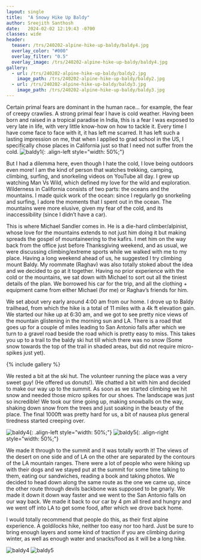 ```yaml
---
layout: single
title:  "A Snowy Hike Up Baldy"
author: Sreejith Santhosh
date:   2024-02-02 12:19:43 -0700
classes: wide
header:
  teaser: /trs/240202-alpine-hike-up-baldy/baldy4.jpg
  overlay_color: "#000"
  overlay_filter: "0.5"
  overlay_image: /trs/240202-alpine-hike-up-baldy/baldy4.jpg
gallery:
  - url: /trs/240202-alpine-hike-up-baldy/baldy2.jpg
    image_path: /trs/240202-alpine-hike-up-baldy/baldy2.jpg
  - url: /trs/240202-alpine-hike-up-baldy/baldy3.jpg
    image_path: /trs/240202-alpine-hike-up-baldy/baldy3.jpg
---
```


Certain primal fears are dominant in the human race… for example, the fear of creepy crawlies. A strong primal fear I have is cold weather. Having been born and raised in a tropical paradise in India, this is a fear I was exposed to very late in life, with very little know-how on how to tackle it. Every time I have come face to face with it, it has left me scarred. It has left such a lasting impression on me, that when I applied to grad school in the US, I specifically chose places in California just so that I need not suffer from the cold.
![baldy1](/trs/240202-alpine-hike-up-baldy/baldy1.jpg){: .align-left style="width: 50%;"}

But I had a dilemma here, even though I hate the cold, I love being outdoors even more! I am the kind of person that watches trekking, camping, climbing, surfing, and snorkeling videos on YouTube all day. I grew up watching Man Vs Wild, which defined my love for the wild and exploration. Wilderness in California consists of two parts: the oceans and the mountains. I made quick work of the ocean: since I regularly go snorkeling and surfing, I adore the moments that I spent out in the ocean. The mountains were more elusive, given my fear of the cold, and its inaccessibility (since I didn’t have a car).

This is where Michael Sandler comes in. He is a die-hard climber/alpinist, whose love for the mountains extends to not just him doing it but making spreads the gospel of mountaineering to the kafirs. I met him on the way back from the office just before Thanksgiving weekend, and as usual, we were discussing climbing/extreme sports while we walked with me to my place. Having a long weekend ahead of us, he suggested I try climbing mount Baldy. My roommate (Raghav) was also totally stoked about the idea and we decided to go at it together. Having no prior experience with the cold or the mountains, we sat down with Michael to sort out all the tiniest details of the plan. We borrowed his car for the trip, and all the clothing + equipment came from either Michael (for me) or Raghav’s friends for him.

We set about very early around 4:00 am from our home. I drove up to Baldy trailhead, from which the hike is a total of 11 miles with a 4k ft elevation gain. We started our hike up at 6:30 am, and we got to see pretty nice views of the mountain glistening in the morning sun and LA. There is a road that goes up for a couple of miles leading to San Antonio falls after which we turn to a gravel road beside the road which is pretty easy to miss. This takes you up to a trail to the baldy ski hut till which there was no snow (Some snow towards the top of the trail in shaded areas, but did not require micro-spikes just yet).

{% include gallery %}

We rested a bit at the ski hut. The volunteer running the place was a very sweet guy! (He offered us donuts!). We chatted a bit with him and decided to make our way up to the summit. As soon as we started climbing we hit snow and needed those micro spikes for our shoes. The landscape was just so incredible! We took our time going up, making snowballs on the way, shaking down snow from the trees and just soaking in the beauty of the place. The final 1000ft was pretty hard for us, a bit of nausea plus general tiredness started creeping over.

![baldy4](/trs/240202-alpine-hike-up-baldy/baldy4.jpg){: .align-left style="width: 50%;"}
![baldy5](/trs/240202-alpine-hike-up-baldy/baldy5.jpg){: .align-right style="width: 50%;"}


We made it through to the summit and it was totally worth it! The views of the desert on one side and of LA on the other are separated by the contours of the LA mountain ranges. There were a lot of people who were hiking up with their dogs and we stayed put at the summit for some time talking to them, eating our sandwiches, reading a book and taking photos. We decided to head down along the same route as the one we came up, since the other route through devils backbone was supposed to be gnarly. We made it down it down way faster and we went to the San Antonio falls on our way back. We made it back to our car by 4 pm all tired and hungry and we went off into LA to get some food, after which we drove back home.


I would totally recommend that people do this, as their first alpine experience. A goldilocks hike, neither too easy nor too hard. Just be sure to bring enough layers and some kind of traction if you are climbing during winter, as well as enough water and snacks/food as it will be a long hike.


![baldy4](/trs/240202-alpine-hike-up-baldy/baldy6.jpg)
![baldy5](/trs/240202-alpine-hike-up-baldy/baldy7.jpg)
